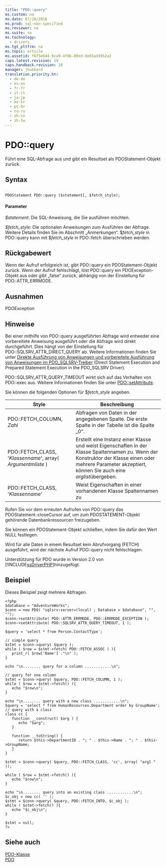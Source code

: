 ```yaml
---
title: "PDO::query"
ms.custom: na
ms.date: 07/18/2016
ms.prod: sql-non-specified
ms.reviewer: na
ms.suite: na
ms.technology: 
  - drivers
ms.tgt_pltfrm: na
ms.topic: article
ms.assetid: f6f5e6d4-8ca9-4f06-89ed-de65ad3952a2
caps.latest.revision: 19
caps.handback.revision: 18
manager: jhubbard
translation.priority.ht: 
  - de-de
  - es-es
  - fr-fr
  - it-it
  - ja-jp
  - ko-kr
  - pt-br
  - ru-ru
  - zh-cn
  - zh-tw
---
```

# PDO::query
Führt eine SQL-Abfrage aus und gibt ein Resultset als PDOStatement-Objekt zurück.  
  
## Syntax  
  
```  
  
PDOStatement PDO::query ($statement[, $fetch_style);  
```  
  
#### Parameter  
*$statement*: Die SQL-Anweisung, die Sie ausführen möchten.  
  
*$fetch\_style*: Die optionalen Anweisungen zum Ausführen der Abfrage. Weitere Details finden Sie im Abschnitt „Anmerkungen“. $*fetch\_style* in PDO::query kann mit $*fetch\_style* in PDO::fetch überschrieben werden.  
  
## Rückgabewert  
Wenn der Aufruf erfolgreich ist, gibt PDO::query ein PDOStatement-Objekt zurück. Wenn der Aufruf fehlschlägt, löst PDO::query ein PDOException-Objekt aus oder gibt „false“ zurück, abhängig von der Einstellung für PDO::ATTR\_ERRMODE.  
  
## Ausnahmen  
PDOException  
  
## Hinweise  
Bei einer mithilfe von PDO::query ausgeführten Abfrage wird entweder eine vorbereitete Anweisung ausgeführt oder die Abfrage wird direkt durchgeführt. Dies hängt von der Einstellung für PDO::SQLSRV\_ATTR\_DIRECT\_QUERY ab. Weitere Informationen finden Sie unter [Direkte Ausführung von Anweisungen und vorbereitete Ausführung von Anweisungen im PDO_SQLSRV-Treiber](../Topic/Direct%20Statement%20Execution%20and%20Prepared%20Statement%20Execution%20in%20the%20PDO_SQLSRV%20Driver.md) (Direct Statement Execution and Prepared Statement Execution in the PDO_SQLSRV Driver).  
  
PDO::SQLSRV\_ATTR\_QUERY\_TIMEOUT wirkt sich auf das Verhalten von PDO::exec aus. Weitere Informationen finden Sie unter [PDO::setAttribute](../Topic/PDO::setAttribute.md).  
  
Sie können die folgenden Optionen für $*fetch\_style* angeben.  
  
|Style|Beschreibung|  
|---------|---------------|  
|PDO::FETCH\_COLUMN, *Zahl*|Abfragen von Daten in der angegebenen Spalte. Die erste Spalte in der Tabelle ist die Spalte „0“.|  
|PDO::FETCH\_CLASS, '*Klassenname*', array\( *Argumentmliste* \)|Erstellt eine Instanz einer Klasse und weist Eigenschaften in der Klasse Spaltennamen zu. Wenn der Konstruktor der Klasse einen oder mehrere Parameter akzeptiert, können Sie auch eine *arglist*übergeben.|  
|PDO::FETCH\_CLASS, '*Klassenname*'|Weist Eigenschaften in einer vorhandenen Klasse Spaltennamen zu|  
  
Rufen Sie vor dem erneuten Aufrufen von PDO::query das PDOStatement::closeCursor auf, um zum PDOSTATEMENT-Objekt gehörende Datenbankressourcen freizugeben.  
  
Sie können ein PDOStatement-Objekt schließen, indem Sie dafür den Wert NULL festlegen.  
  
Wird für alle Daten in einem Resultset kein Abrufvorgang (FETCH) ausgeführt, wird der nächste Aufruf PDO::query nicht fehlschlagen.  
  
Unterstützung für PDO wurde in Version 2.0 von [!INCLUDE[ssDriverPHP](../content/includes/ssDriverPHP_md.md)]hinzugefügt.  
  
## Beispiel  
Dieses Beispiel zeigt mehrere Abfragen.  
  
```  
<?php  
$database = "AdventureWorks";  
$conn = new PDO( "sqlsrv:server=(local) ; Database = $database", "", "");  
$conn->setAttribute( PDO::ATTR_ERRMODE, PDO::ERRMODE_EXCEPTION );  
$conn->setAttribute( PDO::SQLSRV_ATTR_QUERY_TIMEOUT, 1 );  
  
$query = 'select * from Person.ContactType';  
  
// simple query  
$stmt = $conn->query( $query );  
while ( $row = $stmt->fetch( PDO::FETCH_ASSOC ) ){  
   print_r( $row['Name'] ."\n" );  
}  
  
echo "\n........ query for a column ............\n";  
  
// query for one column  
$stmt = $conn->query( $query, PDO::FETCH_COLUMN, 1 );  
while ( $row = $stmt->fetch() ){  
   echo "$row\n";  
}  
  
echo "\n........ query with a new class ............\n";  
$query = 'select * from HumanResources.Department order by GroupName';  
// query with a class  
class cc {  
   function __construct( $arg ) {  
      echo "$arg";  
   }  
  
   function __toString() {  
      return $this->DepartmentID . "; " . $this->Name . "; " . $this->GroupName;  
   }  
}  
  
$stmt = $conn->query( $query, PDO::FETCH_CLASS, 'cc', array( "arg1 " ));  
  
while ( $row = $stmt->fetch() ){  
   echo "$row\n";  
}  
  
echo "\n........ query into an existing class ............\n";  
$c_obj = new cc( '' );  
$stmt = $conn->query( $query, PDO::FETCH_INTO, $c_obj );  
while ( $stmt->fetch() ){  
   echo "$c_obj\n";  
}  
  
$stmt = null;  
?>  
```  
  
## Siehe auch  
[PDO-Klasse](../content/PDO-Class.md)  
[PDO](http://go.microsoft.com/fwlink/?LinkID=187441)  
  
